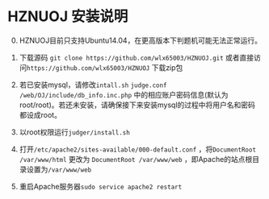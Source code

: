 # HZNUOJ 安装说明 

0. HZNUOJ目前只支持Ubuntu14.04，在更高版本下判题机可能无法正常运行。

1. 下载源码
   `git clone https://github.com/wlx65003/HZNUOJ.git`
   或者直接访问`https://github.com/wlx65003/HZNUOJ` 下载zip包

2. 若已安装mysql，请修改`intall.sh` `judge.conf` `/web/OJ/include/db_info.inc.php` 中的相应账户密码信息(默认为root/root)。若还未安装，请确保接下来安装mysql的过程中将用户名和密码都设成root。

3. 以root权限运行`judger/install.sh`

4. 打开`/etc/apache2/sites-available/000-default.conf` ，将`DocumentRoot /var/www/html` 更改为 `DocumentRoot /var/www/web` ，即Apache的站点根目录设置为`/var/www/web` 

5. 重启Apache服务器`sudo service apache2 restart`
